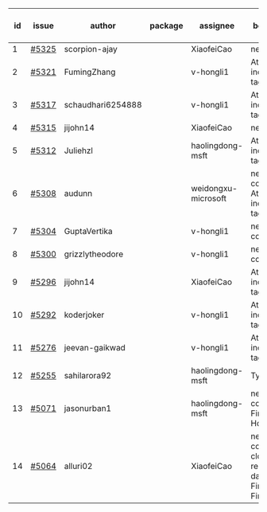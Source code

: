 | id | issue | author | package | assignee | bot advice | created date of issue | target release date | date from target |
| ------ | ------ | ------ | ------ | ------ | ------ | ------ | ------ | :-----: |
| 1 | [#5325](https://github.com/Azure/sdk-release-request/issues/5325) | scorpion-ajay |  | XiaofeiCao | new issue. | 07-09 | 07-31 |  |
| 2 | [#5321](https://github.com/Azure/sdk-release-request/issues/5321) | FumingZhang |  | v-hongli1 | Attention to inconsistent tag. | 07-05 | 07-25 |  |
| 3 | [#5317](https://github.com/Azure/sdk-release-request/issues/5317) | schaudhari6254888 |  | v-hongli1 | Attention to inconsistent tag. | 07-05 | 07-24 |  |
| 4 | [#5315](https://github.com/Azure/sdk-release-request/issues/5315) | jijohn14 |  | XiaofeiCao | new issue. | 07-02 | 07-26 |  |
| 5 | [#5312](https://github.com/Azure/sdk-release-request/issues/5312) | Juliehzl |  | haolingdong-msft | Attention to inconsistent tag. | 07-01 | 07-25 |  |
| 6 | [#5308](https://github.com/Azure/sdk-release-request/issues/5308) | audunn |  | weidongxu-microsoft | new comment. Attention to inconsistent tag. | 06-27 | 07-26 |  |
| 7 | [#5304](https://github.com/Azure/sdk-release-request/issues/5304) | GuptaVertika |  | v-hongli1 | new comment. | 06-27 | 07-25 |  |
| 8 | [#5300](https://github.com/Azure/sdk-release-request/issues/5300) | grizzlytheodore |  | v-hongli1 | new comment. | 06-26 | 07-26 |  |
| 9 | [#5296](https://github.com/Azure/sdk-release-request/issues/5296) | jijohn14 |  | XiaofeiCao | Attention to inconsistent tag. | 06-25 | 07-26 |  |
| 10 | [#5292](https://github.com/Azure/sdk-release-request/issues/5292) | koderjoker |  | v-hongli1 | Attention to inconsistent tag. | 06-25 | 07-25 |  |
| 11 | [#5276](https://github.com/Azure/sdk-release-request/issues/5276) | jeevan-gaikwad |  | v-hongli1 | Attention to inconsistent tag. | 06-14 | 07-26 |  |
| 12 | [#5255](https://github.com/Azure/sdk-release-request/issues/5255) | sahilarora92 |  | haolingdong-msft | TypeSpec. | 06-05 | 06-21 |  |
| 13 | [#5071](https://github.com/Azure/sdk-release-request/issues/5071) | jasonurban1 |  | haolingdong-msft | new comment. FirstBeta. HoldOn. | 03-22 | 05-24 |  |
| 14 | [#5064](https://github.com/Azure/sdk-release-request/issues/5064) | alluri02 |  | XiaofeiCao | new comment. close to release date. FirstGA. FirstBeta. | 03-20 | 07-15 | 2 |
